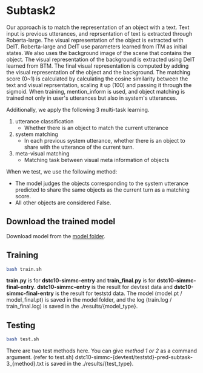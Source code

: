 # Subtask2
Our approach is to match the representation of an object with a text. Text input is previous utterances, and reprsentation of text is extracted through Roberta-large. The visual representation of the object is extracted with DeIT. Roberta-large and DeIT use parameters learned from ITM as initial states. We also uses the background image of the scene that contains the object. The visual representation of the background is extracted using DeIT learned from BTM. The final visual representation is computed by adding the visual representation of the object and the background. The matching score (0~1) is calculated by calculating the cosine similarity between the text and visual reprsentation, scaling it up (100) and passing it through the sigmoid. When training, mention_inform is used, and object matching is trained not only in user's utterances but also in system's utterances.


Additionally, we apply the following 3 multi-task learning.

1. utterance classification
    - Whether there is an object to match the current utterance
2. system matching
    - In each previous system utterance, whether there is an object to share with the utterance of the current turn.
3. meta-visual matching
    - Matching task between visual meta information of objects
    
When we test, we use the following method:

- The model judges the objects corresponding to the system utterance predicted to share the same objects as the current turn as a matching score.
- All other objects are considered False.

## Download the trained model 
Download model from the [model folder](https://github.com/rungjoo/simmc2.0/tree/master/sub2_12/model).

## Training
```bash
bash train.sh
```
**train.py** is for **dstc10-simmc-entry** and **train_final.py** is for **dstc10-simmc-final-entry**. **dstc10-simmc-entry** is the result for devtest data and **dstc10-simmc-final-entry** is the result for teststd data. The model (model.pt / model_final.pt) is saved in the model folder, and the log (train.log / train_final.log) is saved in the ./results/{model_type}.

## Testing
```bash
bash test.sh
```
There are two test methods here. You can give *method 1 or 2* as a command argument. (refer to test.sh) dstc10-simmc-{devtest/teststd}-pred-subtask-3_{method}.txt is saved in the ./results/{test_type}.